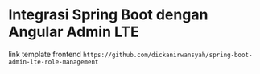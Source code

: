# Integrasi Spring Boot dengan Angular Admin LTE

link template frontend `https://github.com/dickanirwansyah/spring-boot-admin-lte-role-management`
